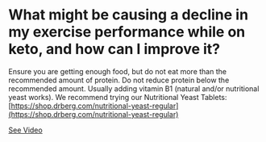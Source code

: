 # What might be causing a decline in my exercise performance while on keto, and how can I improve it?

Ensure you are getting enough food, but do not eat more than the recommended amount of protein. Do not reduce protein below the recommended amount. Usually adding vitamin B1 (natural and/or nutritional yeast works). We recommend trying our Nutritional Yeast Tablets: [https://shop.drberg.com/nutritional-yeast-regular](https://shop.drberg.com/nutritional-yeast-regular)

 [See Video](https://www.youtube.com/embed/mEHI1HqnTfo)